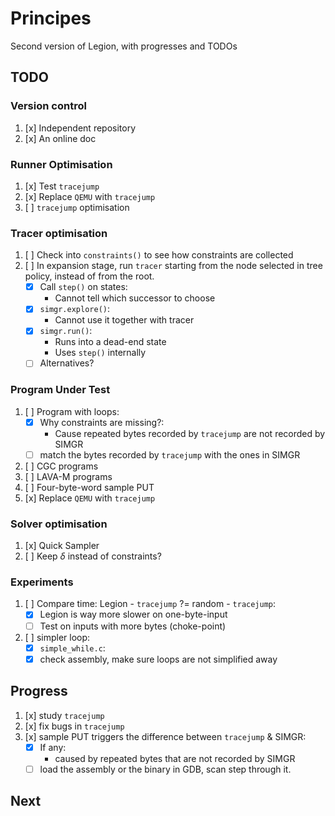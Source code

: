# Principes

Second version of Legion, with progresses and TODOs

## TODO

### Version control

1. [x] Independent repository
2. [x] An online doc

### Runner Optimisation

1. [x] Test `tracejump`
2. [x] Replace `QEMU` with `tracejump`
3. [ ] `tracejump` optimisation

### Tracer optimisation

1. [ ] Check into `constraints()` to see how constraints are collected
2. [ ] In expansion stage, run `tracer` starting from the node selected in tree policy, instead of from the root.
    * [x] Call `step()` on states:
        * Cannot tell which successor to choose
    * [x] `simgr.explore()`:
        * Cannot use it together with tracer
    * [x] `simgr.run()`:
        * Runs into a dead-end state
        * Uses `step()` internally
    * [ ] Alternatives?

### Program Under Test

1. [ ] Program with loops:
    * [x] Why constraints are missing?:
        * Cause repeated bytes recorded by `tracejump` are not recorded by SIMGR
    * [ ] match the bytes recorded by `tracejump` with the ones in SIMGR
2. [ ] CGC programs
3. [ ] LAVA-M programs
4. [ ] Four-byte-word sample PUT
5. [x] Replace `QEMU` with `tracejump`

### Solver optimisation

1. [x] Quick Sampler
2. [ ] Keep $\delta$ instead of constraints?

### Experiments

1. [ ] Compare time: Legion - `tracejump` ?= random - `tracejump`:
    * [x] Legion is way more slower on one-byte-input
    * [ ] Test on inputs with more bytes (choke-point)
2. [ ] simpler loop:
    * [x] `simple_while.c`:
    * [x] check assembly, make sure loops are not simplified away

## Progress

1. [x] study `tracejump`
2. [x] fix bugs in `tracejump`
3. [x] sample PUT triggers the difference between `tracejump` & SIMGR:
    * [x] If any:
        * caused by repeated bytes that are not recorded by SIMGR
    * [ ] load the assembly or the binary in GDB, scan step through it.

## Next

